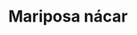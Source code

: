 ---
title: Mariposa nácar
date: 
draft: false

# descripcion
description : Anillo de plata 925 y nácar

materials: Plata 925

color: Plateado y nácar

dimensions: 17ml diámetro

code: 05-23-0607

type: "Anillos"

categories: []

# Images
# first image will be shown in the product page
images:
  # - image: "images/path_to_image"
  # La ubicacion de las imagenes es imagenes/Anillos/Anillos.Plata/05-23-0607-mariposa-nacar
  - image: "./images/anillos/plata/05-23-0607.JPG"
---